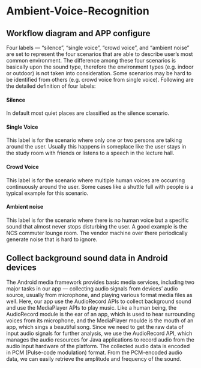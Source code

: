 # Ambient-Voice-Recognition
## Workflow diagram and APP configure

Four labels — “silence”, “single voice”, “crowd voice”, and “ambient noise” are set to represent the four scenarios that are able to describe user’s most common environment. The difference among these four scenarios is basically upon the sound type, therefore the environment types (e.g. indoor or outdoor) is not taken into consideration. Some scenarios may be hard to be identified from others (e.g. crowd voice from single voice). Following are the detailed definition of four labels:
#### Silence
In default most quiet places are classified as the silence scenario.
#### Single Voice
This label is for the scenario where only one or two persons are talking around the user. Usually this happens in someplace like the user stays in the study room with friends or listens to a speech in the lecture hall.
#### Crowd Voice
This label is for the scenario where multiple human voices are occurring continuously around the user. Some cases like a shuttle full with people is a typical example for this scenario.
#### Ambient noise
This label is for the scenario where there is no human voice but a specific sound that almost never stops disturbing the user. A good example is the NCS commuter lounge room. The vendor machine over there periodically generate noise that is hard to ignore.

## Collect background sound data in Android devices
The Android media framework provides basic media services, including two major tasks in our app — collecting audio signals from devices’ audio source, usually from microphone, and playing various format media files as well. Here, our app use the AudioRecord APIs to collect background sound and use the MediaPlayer APIs to play music. Like a human being, the AudioRecord module is the ear of an app, which is used to hear surrounding voices from its microphone, and the MediaPlayer moulde is the mouth of an app, which sings a beautiful song.
Since we need to get the raw data of input audio signals for further analysis, we use the AudioRecord API, which manages the audio resources for Java applications to record audio from the audio input hardware of the platform. The collected audio data is encoded in PCM (Pulse-code modulation) format. From the PCM-encoded audio data, we can easily retrieve the amplitude and frequency of the sound.
